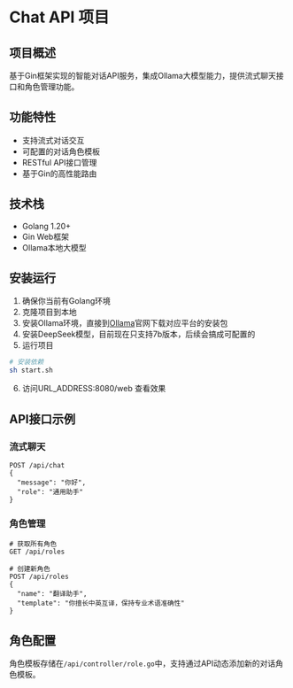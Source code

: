 # Chat API 项目

## 项目概述
基于Gin框架实现的智能对话API服务，集成Ollama大模型能力，提供流式聊天接口和角色管理功能。

## 功能特性
- 支持流式对话交互
- 可配置的对话角色模板
- RESTful API接口管理
- 基于Gin的高性能路由

## 技术栈
- Golang 1.20+
- Gin Web框架
- Ollama本地大模型

## 安装运行
1. 确保你当前有Golang环境
2. 克隆项目到本地
3. 安装Ollama环境，直接到[Ollama](https://ollama.com/)官网下载对应平台的安装包
4. 安装DeepSeek模型，目前现在只支持7b版本，后续会搞成可配置的
5. 运行项目
```bash
# 安装依赖
sh start.sh
```
6. 访问URL_ADDRESS:8080/web 查看效果

## API接口示例

### 流式聊天
```curl
POST /api/chat
{
  "message": "你好",
  "role": "通用助手"
}
```

### 角色管理
```curl
# 获取所有角色
GET /api/roles

# 创建新角色
POST /api/roles
{
  "name": "翻译助手",
  "template": "你擅长中英互译，保持专业术语准确性"
}
```

## 角色配置
角色模板存储在`/api/controller/role.go`中，支持通过API动态添加新的对话角色模板。